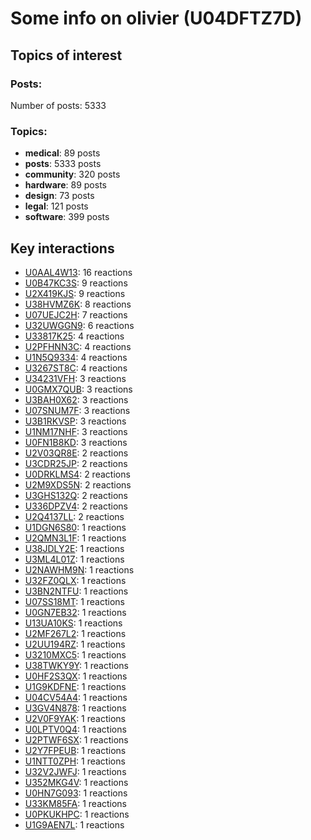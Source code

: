 # Some info on olivier (U04DFTZ7D)


## Topics of interest

### Posts: 

Number of posts: 5333

### Topics:

* __medical__: 89 posts
* __posts__: 5333 posts
* __community__: 320 posts
* __hardware__: 89 posts
* __design__: 73 posts
* __legal__: 121 posts
* __software__: 399 posts

## Key interactions 

* [U0AAL4W13](./U0AAL4W13.md): 16 reactions
* [U0B47KC3S](./U0B47KC3S.md): 9 reactions
* [U2X419KJS](./U2X419KJS.md): 9 reactions
* [U38HVMZ6K](./U38HVMZ6K.md): 8 reactions
* [U07UEJC2H](./U07UEJC2H.md): 7 reactions
* [U32UWGGN9](./U32UWGGN9.md): 6 reactions
* [U33817K25](./U33817K25.md): 4 reactions
* [U2PFHNN3C](./U2PFHNN3C.md): 4 reactions
* [U1N5Q9334](./U1N5Q9334.md): 4 reactions
* [U3267ST8C](./U3267ST8C.md): 4 reactions
* [U34231VFH](./U34231VFH.md): 3 reactions
* [U0GMX7QUB](./U0GMX7QUB.md): 3 reactions
* [U3BAH0X62](./U3BAH0X62.md): 3 reactions
* [U07SNUM7F](./U07SNUM7F.md): 3 reactions
* [U3B1RKVSP](./U3B1RKVSP.md): 3 reactions
* [U1NM17NHF](./U1NM17NHF.md): 3 reactions
* [U0FN1B8KD](./U0FN1B8KD.md): 3 reactions
* [U2V03QR8E](./U2V03QR8E.md): 2 reactions
* [U3CDR25JP](./U3CDR25JP.md): 2 reactions
* [U0DRKLMS4](./U0DRKLMS4.md): 2 reactions
* [U2M9XDS5N](./U2M9XDS5N.md): 2 reactions
* [U3GHS132Q](./U3GHS132Q.md): 2 reactions
* [U336DPZV4](./U336DPZV4.md): 2 reactions
* [U2Q4137LL](./U2Q4137LL.md): 2 reactions
* [U1DGN6S80](./U1DGN6S80.md): 1 reactions
* [U2QMN3L1F](./U2QMN3L1F.md): 1 reactions
* [U38JDLY2E](./U38JDLY2E.md): 1 reactions
* [U3ML4L01Z](./U3ML4L01Z.md): 1 reactions
* [U2NAWHM9N](./U2NAWHM9N.md): 1 reactions
* [U32FZ0QLX](./U32FZ0QLX.md): 1 reactions
* [U3BN2NTFU](./U3BN2NTFU.md): 1 reactions
* [U07SS18MT](./U07SS18MT.md): 1 reactions
* [U0GN7EB32](./U0GN7EB32.md): 1 reactions
* [U13UA10KS](./U13UA10KS.md): 1 reactions
* [U2MF267L2](./U2MF267L2.md): 1 reactions
* [U2UU194RZ](./U2UU194RZ.md): 1 reactions
* [U3210MXC5](./U3210MXC5.md): 1 reactions
* [U38TWKY9Y](./U38TWKY9Y.md): 1 reactions
* [U0HF2S3QX](./U0HF2S3QX.md): 1 reactions
* [U1G9KDFNE](./U1G9KDFNE.md): 1 reactions
* [U04CV54A4](./U04CV54A4.md): 1 reactions
* [U3GV4N878](./U3GV4N878.md): 1 reactions
* [U2V0F9YAK](./U2V0F9YAK.md): 1 reactions
* [U0LPTV0Q4](./U0LPTV0Q4.md): 1 reactions
* [U2PTWF6SX](./U2PTWF6SX.md): 1 reactions
* [U2Y7FPEUB](./U2Y7FPEUB.md): 1 reactions
* [U1NTT0ZPH](./U1NTT0ZPH.md): 1 reactions
* [U32V2JWFJ](./U32V2JWFJ.md): 1 reactions
* [U352MKG4V](./U352MKG4V.md): 1 reactions
* [U0HN7G093](./U0HN7G093.md): 1 reactions
* [U33KM85FA](./U33KM85FA.md): 1 reactions
* [U0PKUKHPC](./U0PKUKHPC.md): 1 reactions
* [U1G9AEN7L](./U1G9AEN7L.md): 1 reactions
